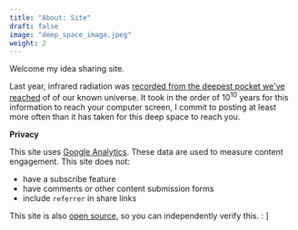 ```yaml
---
title: "About: Site"
draft: false
image: "deep_space_image.jpeg"
weight: 2
---
```


Welcome my idea sharing site.

Last year, infrared radiation was [recorded from the deepest pocket we've reached](https://www.nasa.gov/image-feature/goddard/2022/nasa-s-webb-delivers-deepest-infrared-image-of-universe-yet) of of our known universe. It took in the order of 10<sup>10</sup> years for this information to reach your computer screen, I commit to posting at least more often than it has taken for this deep space to reach you.

**Privacy**

This site uses [Google Analytics](https://support.google.com/analytics/topic/2919631?hl=en&ref_topic=1008008). These data are used to measure content engagement. This site does not:
* have a subscribe feature
* have comments or other content submission forms
* include `referrer` in share links

This site is also [open source](https://github.com/morendav/morendav.github.io), so you can independently verify this. : ]